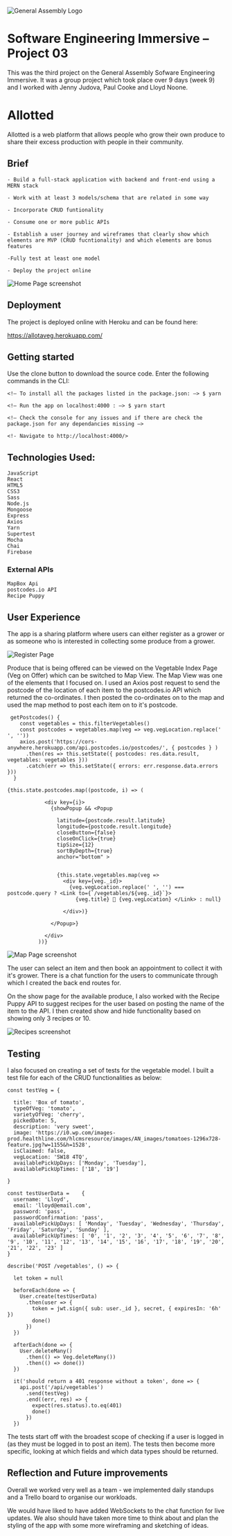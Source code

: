 ![General Assembly Logo](/src/assets/ga-logo.png)

# Software Engineering Immersive – Project 03

This was the third project on the General Assembly Sofware Engineering Immersive. It was a group project which took place over 9 days (week 9) and I worked with Jenny Judova, Paul Cooke and Lloyd Noone. 

# Allotted

Allotted is a web platform that allows people who grow their own produce to share their excess production with people in their community. 

## Brief


    - Build a full-stack application with backend and front-end using a MERN stack

    - Work with at least 3 models/schema that are related in some way 

    - Incorporate CRUD funtionality 

    - Consume one or more public APIs

    - Establish a user journey and wireframes that clearly show which elements are MVP (CRUD fucntionality) and which elements are bonus features

    -Fully test at least one model 

    - Deploy the project online 



![Home Page screenshot](/src/assets/home-page.png)


## Deployment 

The project is deployed online with Heroku and can be found here:

https://allotaveg.herokuapp.com/

## Getting started

Use the clone button to download the source code. Enter the following commands in the CLI: 

```
<!— To install all the packages listed in the package.json: —> $ yarn 

<!— Run the app on localhost:4000 : —> $ yarn start 

<!— Check the console for any issues and if there are check the package.json for any dependancies missing —>

<!- Navigate to http://localhost:4000/>
```
## Technologies Used:

    JavaScript
    React
    HTML5
    CSS3
    Sass
    Node.js
    Mongoose
    Express
    Axios
    Yarn
    Supertest
    Mocha
    Chai
    Firebase

### External APIs

    MapBox Api
    postcodes.io API
    Recipe Puppy

## User Experience 

The app is a sharing platform where users can either register as a grower or as someone who is interested in collecting some produce from a grower.

![Register Page](/src/assets/register-form.png)

Produce that is being offered can be viewed on the Vegetable Index Page (Veg on Offer) which can be switched to Map View. The Map View was one of the elements that I focused on. I used an Axios post request to send the postcode of the location of each item to the postcodes.io API which returned the co-ordinates. I then posted the co-ordinates on to the map and used the map method to post each item on to it's postcode.  


```
 getPostcodes() {
    const vegetables = this.filterVegetables()
    const postcodes = vegetables.map(veg => veg.vegLocation.replace(' ', ''))
    axios.post('https://cors-anywhere.herokuapp.com/api.postcodes.io/postcodes/', { postcodes } )
      .then(res => this.setState({ postcodes: res.data.result, vegetables: vegetables }))
      .catch(err => this.setState({ errors: err.response.data.errors }))
  }
  ```

  ```
  {this.state.postcodes.map((postcode, i) => (

              <div key={i}>
                {showPopup && <Popup

                  latitude={postcode.result.latitude}
                  longitude={postcode.result.longitude}
                  closeButton={false}
                  closeOnClick={true}
                  tipSize={12}
                  sortByDepth={true}
                  anchor="bottom" >


                  {this.state.vegetables.map(veg =>
                    <div key={veg._id}>
                      {veg.vegLocation.replace(' ', '') === postcode.query ? <Link to={`/vegetables/${veg._id}`}>
                        {veg.title} 🥕 {veg.vegLocation} </Link> : null}

                    </div>)}

                </Popup>}

              </div>
            ))} 
```

![Map Page screenshot](/src/assets/map-page.png)


The user can select an item and then book an appointment to collect it with it's grower. There is a chat function for the users to communicate through which I created the back end routes for.

On the show page for the available produce, I also worked with the Recipe Puppy API to suggest recipes for the user based on posting the name of the item to the API. I then created show and hide functionality based on showing only 3 recipes or 10. 

![Recipes screenshot](/src/assets/recipes.png)

## Testing

I also focused on creating a set of tests for the vegetable model. I built a test file for each of the CRUD functionalities as below: 

```
const testVeg = {
  
  title: 'Box of tomato',
  typeOfVeg: 'tomato',
  varietyOfVeg: 'cherry',
  pickedDate: 5,
  description: 'very sweet',
  image: 'https://i0.wp.com/images-prod.healthline.com/hlcmsresource/images/AN_images/tomatoes-1296x728-feature.jpg?w=1155&h=1528',
  isClaimed: false,
  vegLocation: 'SW18 4TQ',
  availablePickUpDays: ['Monday', 'Tuesday'],
  availablePickUpTimes: ['18', '19']
  
}

const testUserData =    {
  username: 'Lloyd',
  email: 'lloyd@email.com',
  password: 'pass',
  passwordConfirmation: 'pass',
  availablePickUpDays: [ 'Monday', 'Tuesday', 'Wednesday', 'Thursday', 'Friday', 'Saturday', 'Sunday' ], 
  availablePickUpTimes: [ '0', '1', '2', '3', '4', '5', '6', '7', '8', '9', '10', '11', '12', '13', '14', '15', '16', '17', '18', '19', '20', '21', '22', '23' ]
}

describe('POST /vegetables', () => {

  let token = null 

  beforeEach(done => {
    User.create(testUserData)
      .then(user => {
        token = jwt.sign({ sub: user._id }, secret, { expiresIn: '6h' })
        done()
      })
  })

  afterEach(done => {
    User.deleteMany()
      .then(() => Veg.deleteMany())
      .then(() => done())
  })

  it('should return a 401 response without a token', done => {
    api.post('/api/vegetables')
      .send(testVeg)
      .end((err, res) => {
        expect(res.status).to.eq(401)
        done()
      })
  })
```

The tests start off with the broadest scope of checking if a user is logged in (as they must be logged in to post an item). The tests then become more specific, looking at which fields and which data types should be returned.

## Reflection and Future improvements 

Overall we worked very well as a team - we implemented daily standups and a Trello board to organise our workloads. 

We would have liked to have added WebSockets to the chat function for live updates. We also should have taken more time to think about and plan the styling of the app with some more wireframing and sketching of ideas. 